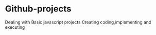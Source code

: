 # Github-projects
Dealing with Basic javascript projects
Creating coding,implementing and executing
